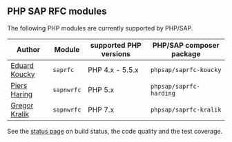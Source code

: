 ## PHP SAP RFC modules

The following PHP modules are currently supported by PHP/SAP.

Author                  | Module      | supported PHP versions | PHP/SAP composer package
----------------------- | ----------- | ---------------------- | ------------------------
[Eduard Koucky][koucky] | `saprfc`    | PHP 4.x - 5.5.x        | `phpsap/saprfc-koucky`
[Piers Haring][harding] | `sapnwrfc`  | PHP 5.x                | `phpsap/saprfc-harding`
[Gregor Kralik][kralik] | `sapnwrfc`  | PHP 7.x                | `phpsap/saprfc-kralik`

See the [status page](status) on build status, the code quality and the test coverage. 

[koucky]: http://saprfc.sourceforge.net/ "SAPRFC extension module for PHP"
[harding]: https://github.com/piersharding/php-sapnwrfc "SAP RFC Connector using the SAP NW RFC SDK for PHP"
[kralik]: https://github.com/gkralik/php7-sapnwrfc "SAP NW RFC SDK extension for PHP7"
